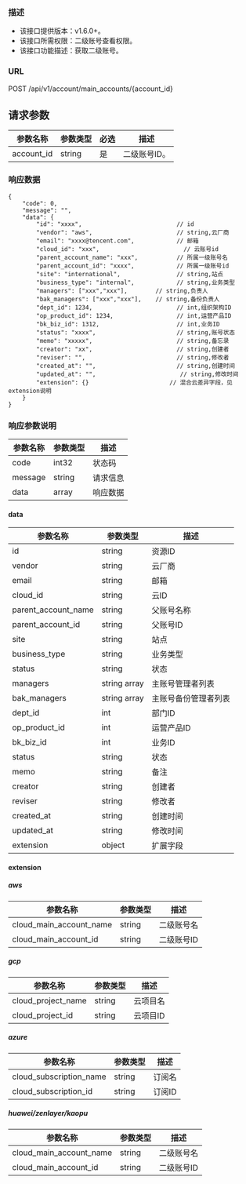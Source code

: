 ### 描述

- 该接口提供版本：v1.6.0+。
- 该接口所需权限：二级账号查看权限。
- 该接口功能描述：获取二级账号。

### URL

POST /api/v1/account/main_accounts/{account_id}

## 请求参数
| 参数名称       | 参数类型   | 必选 | 描述      |
|------------|--------|----|---------|
| account_id | string | 是  | 二级账号ID。 |


### 响应数据
```
{
    "code": 0,
    "message": "",
    "data": {
        "id": "xxxx",                           // id
        "vendor": "aws",                        // string,云厂商
        "email": "xxxx@tencent.com",            // 邮箱
        "cloud_id": "xxx",						  // 云账号id
        "parent_account_name": "xxx",           // 所属一级账号名
        "parent_account_id": "xxxx",            // 所属一级账号id
        "site": "international",                // string,站点
        "business_type": "internal",            // string,业务类型
        "managers": ["xxx","xxx"],        // string,负责人
        "bak_managers": ["xxx","xxx"],    // string,备份负责人
        "dept_id": 1234,                        // int,组织架构ID
        "op_product_id": 1234,                  // int,运营产品ID
        "bk_biz_id": 1312,                      // int,业务ID
        "status": "xxxx",                       // string,账号状态
        "memo": "xxxxx",                        // string,备忘录
        "creator": "xx",                        // string,创建者
        "reviser": "",                          // string,修改者
        "created_at": "",                       // string,创建时间
        "updated_at": "",                        // string,修改时间
        "extension": {}						  // 混合云差异字段，见extension说明
    }
}
```

### 响应参数说明

| 参数名称    | 参数类型   | 描述   |
|---------|--------|------|
| code    | int32  | 状态码  |
| message | string | 请求信息 |
| data    | array  | 响应数据 |

#### data

| 参数名称                | 参数类型         | 描述         |
|---------------------|--------------|------------|
| id                  | string       | 资源ID       |
| vendor              | string       | 云厂商        |
| email               | string       | 邮箱         |
| cloud_id            | string       | 云ID        |
| parent_account_name | string       | 父账号名称      |
| parent_account_id   | string       | 父账号ID      |
| site                | string       | 站点         |
| business_type       | string       | 业务类型       |
| status              | string       | 状态         |
| managers            | string array | 主账号管理者列表   |
| bak_managers        | string array | 主账号备份管理者列表 |
| dept_id             | int          | 部门ID       |
| op_product_id       | int          | 运营产品ID     |
| bk_biz_id           | int          | 业务ID       |
| status              | string       | 状态         |
| memo                | string       | 备注         |
| creator             | string       | 创建者        |
| reviser             | string       | 修改者        |
| created_at          | string       | 创建时间       |
| updated_at          | string       | 修改时间       |
| extension           | object       | 扩展字段       |

#### extension

##### aws

| 参数名称                    | 参数类型   | 描述     |
|-------------------------|--------|--------|
| cloud_main_account_name | string | 二级账号名  |
| cloud_main_account_id   | string | 二级账号ID |

##### gcp

| 参数名称               | 参数类型   | 描述    |
|--------------------|--------|-------|
| cloud_project_name | string | 云项目名  |
| cloud_project_id   | string | 云项目ID |

##### azure

| 参数名称                    | 参数类型   | 描述   |
|-------------------------|--------|------|
| cloud_subscription_name | string | 订阅名  |
| cloud_subscription_id   | string | 订阅ID |

##### huawei/zenlayer/kaopu
| 参数名称                    | 参数类型   | 描述     |
|-------------------------|--------|--------|
| cloud_main_account_name | string | 二级账号名  |
| cloud_main_account_id   | string | 二级账号ID |

